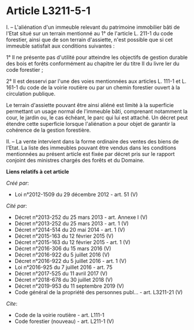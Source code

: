 # Article L3211-5-1

I. – L'aliénation d'un immeuble relevant du patrimoine immobilier bâti de l'Etat situé sur un terrain mentionné au 1° de
l'article L. 211-1 du code forestier, ainsi que de son terrain d'assiette, n'est possible que si cet immeuble satisfait aux
conditions suivantes :

1° Il ne présente pas d'utilité pour atteindre les objectifs de gestion durable des bois et forêts conformément au chapitre
Ier du titre II du livre Ier du code forestier ;

2° Il est desservi par l'une des voies mentionnées aux articles L. 111-1 et L. 161-1 du code de la voirie routière ou par un
chemin forestier ouvert à la circulation publique.

Le terrain d'assiette pouvant être ainsi aliéné est limité à la superficie permettant un usage normal de l'immeuble bâti,
comprenant notamment la cour, le jardin ou, le cas échéant, le parc qui lui est attaché. Un décret peut étendre cette
superficie lorsque l'aliénation a pour objet de garantir la cohérence de la gestion forestière.

II. – La vente intervient dans la forme ordinaire des ventes des biens de l'Etat. La liste des immeubles pouvant être vendus
dans les conditions mentionnées au présent article est fixée par décret pris sur le rapport conjoint des ministres chargés
des forêts et du Domaine.

**Liens relatifs à cet article**

_Créé par_:

  - Loi n°2012-1509 du 29 décembre 2012 - art. 51 (V)

_Cité par_:

  - Décret n°2013-252 du 25 mars 2013 - art. Annexe I (V)
  - Décret n°2013-252 du 25 mars 2013 - art. 1 (V)
  - Décret n°2014-514 du 20 mai 2014 - art. 1 (V)
  - Décret n°2015-163 du 12 février 2015 (V)
  - Décret n°2015-163 du 12 février 2015 - art. 1 (V)
  - Décret n°2016-306 du 15 mars 2016 (V)
  - Décret n°2016-922 du 5 juillet 2016 (V)
  - Décret n°2016-922 du 5 juillet 2016 - art. 1 (V)
  - Loi n°2016-925 du 7 juillet 2016 - art. 75
  - Décret n°2017-525 du 11 avril 2017 (V)
  - Décret n°2018-678 du 30 juillet 2018 (V)
  - Décret n°2019-953 du 11 septembre 2019 (V)
  - Code général de la propriété des personnes publ... - art. L3211-21 (V)

_Cite_:

  - Code de la voirie routière - art. L111-1
  - Code forestier (nouveau) - art. L211-1 (V)

